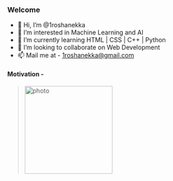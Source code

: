 ### Welcome

- 👋 Hi, I’m @1roshanekka
- 👀 I’m interested in Machine Learning and AI
- 🌱 I’m currently learning HTML  |  CSS  |  C++  |  Python
- 💞️ I’m looking to collaborate on Web Development
- 📫 Mail me at  - 1roshanekka@gmail.com

<!---
1roshanekka/1roshanekka is a ✨ special ✨ repository because its `README.md` (this file) appears on your GitHub profile.
You can click the Preview link to take a look at your changes.
--->

#### Motivation -
> <img src="/photo/motivation.pnga" alt="photo" width="200" height="200"/>
